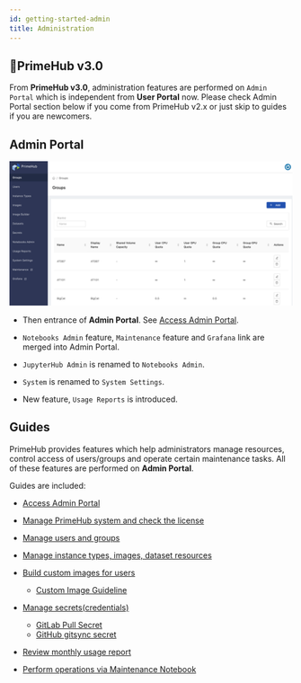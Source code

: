 ```yaml
---
id: getting-started-admin
title: Administration
---
```


## 🌟PrimeHub v3.0

From **PrimeHub v3.0**, administration features are performed on `Admin Portal` which is independent from **User Portal** now. Please check Admin Portal section below if you come from PrimeHub v2.x or just skip to guides if you are newcomers.

## Admin Portal

![](assets/v3-admin-portal.png)

+ Then entrance of **Admin Portal**. See [Access Admin Portal](quickstart/login-portal-admin). 

+ `Notebooks Admin` feature, `Maintenance` feature and `Grafana` link are merged into Admin Portal.

+ `JupyterHub Admin` is renamed to `Notebooks Admin`.

+ `System` is renamed to `System Settings`.

+ New feature, `Usage Reports` is introduced.

## Guides

PrimeHub provides features which help administrators manage resources, control access of users/groups and operate certain maintenance tasks. All of these features are performed on **Admin Portal**.

Guides are included:

+ [Access Admin Portal](quickstart/login-portal-admin)

+ [Manage PrimeHub system and check the license](guide_manual/admin-system)

+ [Manage users and groups](guide_manual/admin-user)

+ [Manage instance types, images, dataset resources](guide_manual/admin-instancetype)

+ [Build custom images for users](guide_manual/admin-build-image)
  + [Custom Image Guideline](guide_manual/custom-image-guideline)

+ [Manage secrets(credentials)](guide_manual/admin-secret.md) 

  + [GitLab Pull Secret](quickstart/secret-pull-image)
  + [GitHub gitsync secret](quickstart/secret-gitsync)

+ [Review monthly usage report](guide_manual/admin-report)
  
+ [Perform operations via Maintenance Notebook](maintenance)

